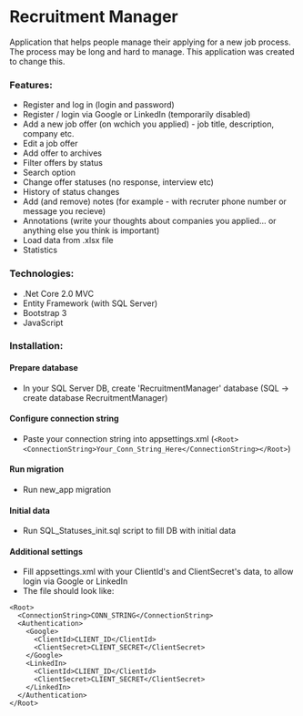 # Recruitment Manager
Application that helps people manage their applying for a new job process.
The process may be long and hard to manage. This application was created to change this. 

### Features:
- Register and log in (login and password)
- Register / login via Google or LinkedIn (temporarily disabled)
- Add a new job offer (on wchich you applied) - job title, description, company etc.
- Edit a job offer
- Add offer to archives
- Filter offers by status
- Search option
- Change offer statuses (no response, interview etc)
- History of status changes
- Add (and remove) notes (for example - with recruter phone number or message you recieve)
- Annotations (write your thoughts about companies you applied... or anything else you think is important)
- Load data from .xlsx file 
- Statistics

### Technologies:
- .Net Core 2.0 MVC
- Entity Framework (with SQL Server)
- Bootstrap 3
- JavaScript

### Installation:
#### Prepare database
- In your SQL Server DB, create 'RecruitmentManager' database (SQL -> create database RecruitmentManager)

#### Configure connection string
- Paste your connection string into appsettings.xml (`<Root><ConnectionString>Your_Conn_String_Here</ConnectionString></Root>`)

#### Run migration
- Run new_app migration

#### Initial data
- Run SQL_Statuses_init.sql script to fill DB with initial data

#### Additional settings
- Fill appsettings.xml with your ClientId's and ClientSecret's data, to allow login via Google or LinkedIn
- The file should look like:
```
<Root>
  <ConnectionString>CONN_STRING</ConnectionString>
  <Authentication>
    <Google>
      <ClientId>CLIENT_ID</ClientId>
      <ClientSecret>CLIENT_SECRET</ClientSecret>
    </Google>
    <LinkedIn>
      <ClientId>CLIENT_ID</ClientId>
      <ClientSecret>CLIENT_SECRET</ClientSecret>
    </LinkedIn>
  </Authentication>
</Root>
```
